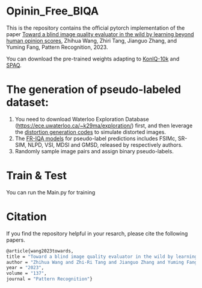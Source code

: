 # Opinin_Free_BIQA
This is the repository contains the official pytorch implementation of the paper [Toward a blind image quality evaluator in the wild by learning beyond human opinion scores](https://www.sciencedirect.com/science/article/pii/S0031320322007750), Zhihua Wang, Zhiri Tang, Jianguo Zhang, and Yuming Fang, Pattern Recognition, 2023.

You can download the pre-trained weights adapting to [KonIQ-10k](https://drive.google.com/drive/folders/1KIIwMplZbWSZzmtMlTjCHGaYmM0th8ay?usp=sharing) and [SPAQ](https://drive.google.com/drive/folders/1KIIwMplZbWSZzmtMlTjCHGaYmM0th8ay?usp=sharing).

# The generation of pseudo-labeled dataset:
1. You need to download Waterloo Exploration Database (https://ece.uwaterloo.ca/~k29ma/exploration/) first, and then leverage the [distortion generation codes](https://github.com/wangzhihua520/OF_BIQA/tree/main/imgs_generator_and_pseudo_labels) to simulate distorted images.
2. The [FR-IQA models](https://github.com/wangzhihua520/OF_BIQA/tree/main/FR-IQAs) for pseudo-label predictions includes FSIMc, SR-SIM, NLPD, VSI, MDSI and GMSD, released by respectively authors.
3. Randomly sample image pairs and assign binary pseudo-labels.

# Train & Test
You can run the Main.py for training

# Citation
If you find the repository helpful in your resarch, please cite the following papers.
```sh
@article{wang2023towards,
title = "Toward a blind image quality evaluator in the wild by learning beyond human opinion scores", 
author = "Zhihua Wang and Zhi-Ri Tang and Jianguo Zhang and Yuming Fang",  
year = "2023",  
volume = "137",  
journal = "Pattern Recognition"}





